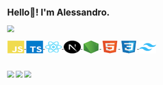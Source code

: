 ## Hello👋! I'm Alessandro.

<div align="left">
  <a href="https://github.com/alecod">
  <img height="180em" src="https://github-readme-stats.vercel.app/api/top-langs/?username=alecod&layout=compact&langs_count=7&theme=dracula"/>
</div>
<div style="display: inline_block"><br>
  <img align="center" alt="alecod-Js" height="30" width="40" src="https://raw.githubusercontent.com/devicons/devicon/master/icons/javascript/javascript-plain.svg">
  <img align="center" alt="alecod-Ts" height="30" width="40" src="https://raw.githubusercontent.com/devicons/devicon/master/icons/typescript/typescript-plain.svg">
  <img align="center" alt="alecod-React" height="30" width="40" src="https://raw.githubusercontent.com/devicons/devicon/master/icons/react/react-original.svg">
   <img align="center" alt="alecod-React" height="30" width="40" src="https://raw.githubusercontent.com/devicons/devicon/master/icons/nextjs/nextjs-original.svg">
   <img align="center" alt="alecod-CSS" height="30" width="40" src="https://raw.githubusercontent.com/devicons/devicon/master/icons/nodejs/nodejs-original.svg">
  <img align="center" alt="alecod-HTML" height="30" width="40" src="https://raw.githubusercontent.com/devicons/devicon/master/icons/html5/html5-original.svg">
  <img align="center" alt="alecod-CSS" height="30" width="40" src="https://raw.githubusercontent.com/devicons/devicon/master/icons/css3/css3-original.svg">
    <img align="center" alt="alecod-CSS" height="30" width="40" src="https://raw.githubusercontent.com/devicons/devicon/master/icons/tailwindcss/tailwindcss-original.svg">
     
</div>
<br>

  <div style="display: inline-block; margin-top: 10px;">

 <a href="#" target="_blank"><img src="https://img.shields.io/badge/Discord-7289DA?style=for-the-badge&logo=discord&logoColor=white" target="_blank"></a> 
  <a href = "mailto:alecodx@gmail.com"><img src="https://img.shields.io/badge/-Gmail-%23333?style=for-the-badge&logo=gmail&logoColor=white" target="_blank"></a>
  <a href="https://www.linkedin.com/in/alespoto/" target="_blank"><img src="https://img.shields.io/badge/-LinkedIn-%230077B5?style=for-the-badge&logo=linkedin&logoColor=white" target="_blank"></a> 
  </div>
